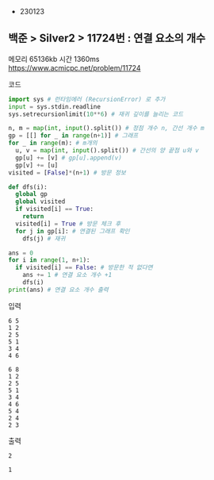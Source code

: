 - 230123
## 백준 > Silver2 > 11724번 : 연결 요소의 개수
메모리 65136kb 시간 1360ms  
https://www.acmicpc.net/problem/11724  

코드
```python
import sys # 런타임에러 (RecursionError) 로 추가
input = sys.stdin.readline
sys.setrecursionlimit(10**6) # 재귀 깊이를 늘리는 코드

n, m = map(int, input().split()) # 정점 개수 n, 간선 개수 m
gp = [[] for _ in range(n+1)] # 그래프
for _ in range(m): # m개의
  u, v = map(int, input().split()) # 간선의 양 끝점 u와 v
  gp[u] += [v] # gp[u].append(v)
  gp[v] += [u]
visited = [False]*(n+1) # 방문 정보

def dfs(i):
  global gp
  global visited
  if visited[i] == True:
    return
  visited[i] = True # 방문 체크 후
  for j in gp[i]: # 연결된 그래프 확인
    dfs(j) # 재귀

ans = 0
for i in range(1, n+1):
  if visited[i] == False: # 방문한 적 없다면
    ans += 1 # 연결 요소 개수 +1
    dfs(i)
print(ans) # 연결 요소 개수 출력
```

입력
```
6 5
1 2
2 5
5 1
3 4
4 6

6 8
1 2
2 5
5 1
3 4
4 6
5 4
2 4
2 3
```

출력
```
2

1
```